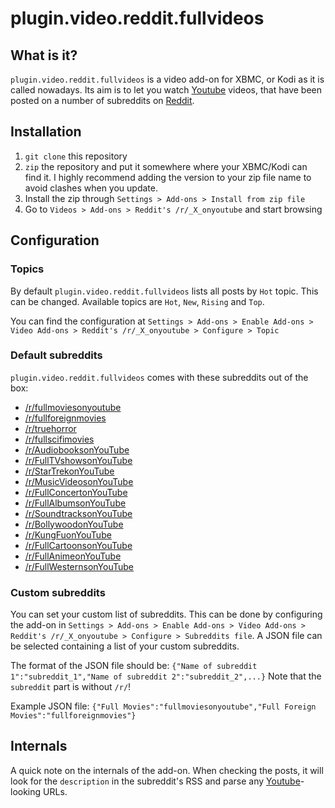 # plugin.video.reddit.fullvideos

## What is it?

`plugin.video.reddit.fullvideos` is a video add-on for XBMC, or Kodi as it is called nowadays. Its aim is to let you watch [Youtube](http://www.youtube.com) videos, that have been posted on a number of subreddits on [Reddit](http://www.reddit.com).

## Installation

1. `git clone` this repository
2. `zip` the repository and put it somewhere where your XBMC/Kodi can find it. I highly recommend adding the version to your zip file name to avoid clashes when you update.
3. Install the zip through `Settings > Add-ons > Install from zip file`
4. Go to `Videos > Add-ons > Reddit's /r/_X_onyoutube` and start browsing

## Configuration

### Topics

By default `plugin.video.reddit.fullvideos` lists all posts by `Hot` topic. This can be changed. Available topics are `Hot`, `New`, `Rising` and `Top`. 

You can find the configuration at `Settings > Add-ons > Enable Add-ons > Video Add-ons > Reddit's /r/_X_onyoutube > Configure > Topic`

### Default subreddits

`plugin.video.reddit.fullvideos` comes with these subreddits out of the box:
- [/r/fullmoviesonyoutube](http://www.reddit.com/r/fullmoviesonyoutube)
- [/r/fullforeignmovies](http://www.reddit.com/r/fullforeignmovies)
- [/r/truehorror](http://www.reddit.com/r/truehorror)
- [/r/fullscifimovies](http://www.reddit.com/r/fullscifimovies)
- [/r/AudiobooksonYouTube](http://www.reddit.com/r/AudiobooksonYouTube)
- [/r/FullTVshowsonYouTube](http://www.reddit.com/r/FullTVshowsonYouTube)
- [/r/StarTrekonYouTube](http://www.reddit.com/r/StarTrekonYouTube)
- [/r/MusicVideosonYouTube](http://www.reddit.com/r/MusicVideosonYouTube)
- [/r/FullConcertonYouTube](http://www.reddit.com/r/FullConcertonYouTube)
- [/r/FullAlbumsonYouTube](http://www.reddit.com/r/FullAlbumsonYouTube)
- [/r/SoundtracksonYouTube](http://www.reddit.com/r/SoundtracksonYouTube)
- [/r/BollywoodonYouTube](http://www.reddit.com/r/BollywoodonYouTube)
- [/r/KungFuonYouTube](http://www.reddit.com/r/KungFuonYouTube)
- [/r/FullCartoonsonYouTube](http://www.reddit.com/r/FullCartoonsonYouTube)
- [/r/FullAnimeonYouTube](http://www.reddit.com/r/FullAnimeonYouTube)
- [/r/FullWesternsonYouTube](http://www.reddit.com/r/FullWesternsonYouTube)

### Custom subreddits

You can set your custom list of subreddits. This can be done by configuring the add-on in `Settings > Add-ons > Enable Add-ons > Video Add-ons > Reddit's /r/_X_onyoutube > Configure > Subreddits file`. A JSON file can be selected containing a list of your custom subreddits.

The format of the JSON file should be: `{"Name of subreddit 1":"subreddit_1","Name of subreddit 2":"subreddit_2",...}`
Note that the `subreddit` part is without `/r/`! 

Example JSON file: `{"Full Movies":"fullmoviesonyoutube","Full Foreign Movies":"fullforeignmovies"}`

## Internals

A quick note on the internals of the add-on. When checking the posts, it will look for the `description` in the subreddit's RSS and parse any [Youtube](http://www.youtube.com)-looking URLs.